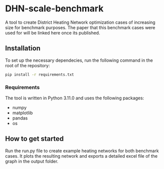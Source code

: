 # DHN-scale-benchmark
A tool to create District Heating Network optimization cases of increasing size for benchmark purposes. The paper that this benchmark cases were used for will be linked here once its published.

## Installation

To set up the necessary dependecies, run the following command in the root of the repository:

```bash
pip install -r requirements.txt
```

### Requirements

The tool is written in Python 3.11.0 and uses the following packages:

* numpy 
* matplotlib
* pandas
* os

## How to get started

Run the run.py file to create example heating networks for both benchmark cases. It plots the resulting network and exports a detailed excel file of the graph in the output folder.

